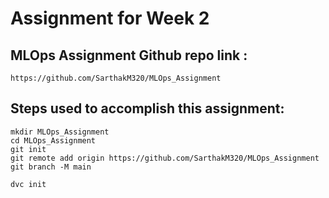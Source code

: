 # Assignment for Week 2 

## MLOps Assignment Github repo link :
```
https://github.com/SarthakM320/MLOps_Assignment
```
## Steps used to accomplish this assignment:
```
mkdir MLOps_Assignment
cd MLOps_Assignment
git init
git remote add origin https://github.com/SarthakM320/MLOps_Assignment
git branch -M main

dvc init


```
